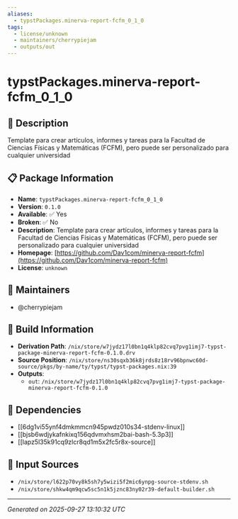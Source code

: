 ```yaml
---
aliases:
  - typstPackages.minerva-report-fcfm_0_1_0
tags:
  - license/unknown
  - maintainers/cherrypiejam
  - outputs/out
---
```


# typstPackages.minerva-report-fcfm_0_1_0

## 📝 Description

Template para crear artículos, informes y tareas para la Facultad de Ciencias Físicas y Matemáticas (FCFM), pero puede ser personalizado para cualquier universidad

## 📋 Package Information

- **Name**: `typstPackages.minerva-report-fcfm_0_1_0`
- **Version**: `0.1.0`
- **Available**: ✅ Yes
- **Broken**: ✅ No
- **Description**: Template para crear artículos, informes y tareas para la Facultad de Ciencias Físicas y Matemáticas (FCFM), pero puede ser personalizado para cualquier universidad
- **Homepage**: [https://github.com/Dav1com/minerva-report-fcfm](https://github.com/Dav1com/minerva-report-fcfm)
- **License**: `unknown`
## 👥 Maintainers

- @cherrypiejam


## 🔧 Build Information

- **Derivation Path**: `/nix/store/w7jydz17l0bn1q4klp82cvq7pvg1imj7-typst-package-minerva-report-fcfm-0.1.0.drv`
- **Source Position**: `/nix/store/ns30sqxb36k8jrds8z18rv96bpnwc60d-source/pkgs/by-name/ty/typst/typst-packages.nix:39`
- **Outputs**:
  - `out`:  `/nix/store/w7jydz17l0bn1q4klp82cvq7pvg1imj7-typst-package-minerva-report-fcfm-0.1.0`

## 🔗 Dependencies

- [[6dg1vi55ynf4dmkmmcn945pwdz010s34-stdenv-linux]]
- [[bjsb6wdjykafnkixq156qdvmxhsm2bai-bash-5.3p3]]
- [[lapz5l35k91cq9zlcr8qd1m5x2fc5r8x-source]]

## 📁 Input Sources

- `/nix/store/l622p70vy8k5sh7y5wizi5f2mic6ynpg-source-stdenv.sh`
- `/nix/store/shkw4qm9qcw5sc5n1k5jznc83ny02r39-default-builder.sh`

---
*Generated on 2025-09-27 13:10:32 UTC*

